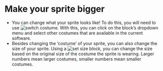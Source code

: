 # Make your sprite bigger

- You can change what your sprite looks like! To do this, you will need to use ![switch costume](./img/switchcostume.png). With this, you can click on the block’s dropdown menu and select other costumes that are available in the current software.
- Besides changing the ‘costume’ of your sprite, you can also change the size of your sprite. Using a ![set size](./img/size.png) block, you can change the size based on the original size of the costume the sprite is wearing. Larger numbers mean larger costumes, smaller numbers mean smaller costumes.

